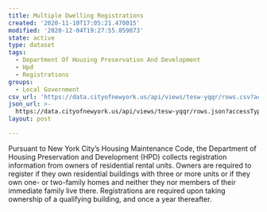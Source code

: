 ```yaml
---
title: Multiple Dwelling Registrations
created: '2020-11-10T17:05:21.470015'
modified: '2020-12-04T19:27:55.859873'
state: active
type: dataset
tags:
  - Department Of Housing Preservation And Development
  - Hpd
  - Registrations
groups:
  - Local Government
csv_url: 'https://data.cityofnewyork.us/api/views/tesw-yqqr/rows.csv?accessType=DOWNLOAD'
json_url: >-
  https://data.cityofnewyork.us/api/views/tesw-yqqr/rows.json?accessType=DOWNLOAD
layout: post

---
```

Pursuant to New York City’s Housing Maintenance Code, the Department of Housing 
Preservation and Development (HPD) collects registration information from owners of 
residential rental units. Owners are required to register if they own residential buildings 
with three or more units or if they own one- or two-family homes and neither they nor 
members of their immediate family live there. Registrations are required upon taking 
ownership of a qualifying building, and once a year thereafter.
